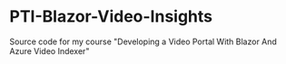 # PTI-Blazor-Video-Insights
Source code for my course "Developing a Video Portal With Blazor And Azure Video Indexer"
